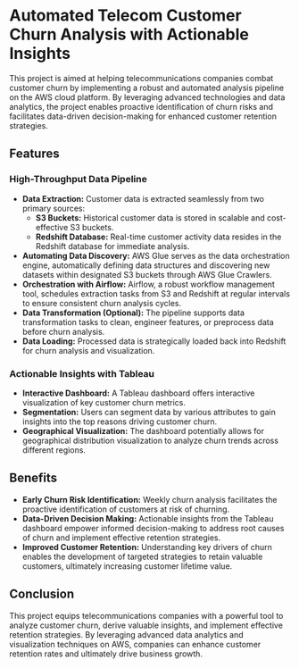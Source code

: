 # Automated Telecom Customer Churn Analysis with Actionable Insights

This project is aimed at helping telecommunications companies combat customer churn by implementing a robust and automated analysis pipeline on the AWS cloud platform. By leveraging advanced technologies and data analytics, the project enables proactive identification of churn risks and facilitates data-driven decision-making for enhanced customer retention strategies.

## Features

### High-Throughput Data Pipeline

- **Data Extraction:** Customer data is extracted seamlessly from two primary sources:
    - **S3 Buckets:** Historical customer data is stored in scalable and cost-effective S3 buckets.
    - **Redshift Database:** Real-time customer activity data resides in the Redshift database for immediate analysis.
- **Automating Data Discovery:** AWS Glue serves as the data orchestration engine, automatically defining data structures and discovering new datasets within designated S3 buckets through AWS Glue Crawlers.
- **Orchestration with Airflow:** Airflow, a robust workflow management tool, schedules extraction tasks from S3 and Redshift at regular intervals to ensure consistent churn analysis cycles.
- **Data Transformation (Optional):** The pipeline supports data transformation tasks to clean, engineer features, or preprocess data before churn analysis.
- **Data Loading:** Processed data is strategically loaded back into Redshift for churn analysis and visualization.

### Actionable Insights with Tableau

- **Interactive Dashboard:** A Tableau dashboard offers interactive visualization of key customer churn metrics.
- **Segmentation:** Users can segment data by various attributes to gain insights into the top reasons driving customer churn.
- **Geographical Visualization:** The dashboard potentially allows for geographical distribution visualization to analyze churn trends across different regions.

## Benefits

- **Early Churn Risk Identification:** Weekly churn analysis facilitates the proactive identification of customers at risk of churning.
- **Data-Driven Decision Making:** Actionable insights from the Tableau dashboard empower informed decision-making to address root causes of churn and implement effective retention strategies.
- **Improved Customer Retention:** Understanding key drivers of churn enables the development of targeted strategies to retain valuable customers, ultimately increasing customer lifetime value.

## Conclusion

This project equips telecommunications companies with a powerful tool to analyze customer churn, derive valuable insights, and implement effective retention strategies. By leveraging advanced data analytics and visualization techniques on AWS, companies can enhance customer retention rates and ultimately drive business growth.
